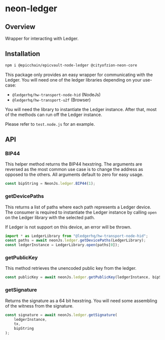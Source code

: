 # neon-ledger

## Overview

Wrapper for interacting with Ledger.

## Installation

```sh
npm i @epicchain/epicvault-node-ledger @cityofzion-neon-core
```

This package only provides an easy wrapper for communicating with the Ledger. You will need one of the ledger libraries depending on your use-case:

* `@ledgerhq/hw-transport-node-hid` (NodeJs)
* `@ledgerhq/hw-transport-u2f` (Browser)

You will need the library to instantiate the Ledger instance. After that, most of the methods can run off the Ledger instance.

Please refer to `test.node.js` for an example.

## API

### BIP44

This helper method returns the BIP44 hexstring. The arguments are reversed as the most common use case is to change the address as opposed to the others. All arguments default to zero for easy usage.

```js
const bipString = NeonJs.ledger.BIP44(1);
```

### getDevicePaths

This returns a list of paths where each path represents a Ledger device. The consumer is required to instantiate the Ledger instance by calling `open` on the Ledger library with the selected path.

If Ledger is not support on this device, an error will be thrown.

```js
import * as LedgerLibrary from "@ledgerhq/hw-transport-node-hid";
const paths = await neonJs.ledger.getDevicePaths(LedgerLibrary);
const ledgerInstance = LedgerLibrary.open(paths[0]);
```

### getPublicKey

This method retrieves the unencoded public key from the ledger.

```js
const publicKey = await neonJs.ledger.getPublicKey(ledgerInstance, bipString);
```

### getSignature

Returns the signature as a 64 bit hexstring. You will need some assembling of the witness from the signature.

```js
const signature = await neonJs.ledger.getSignature(
    ledgerInstance,
    tx,
    bipString
);
```
